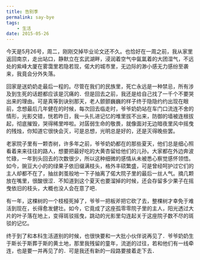 ```yaml
---
title: 告别季
permalink: say-bye
tags:
    - 生活
date: 2015-05-26
---
```


今天是5月26号，周二，刚刚交掉毕业论文还不久。也恰好在一周之前，我从家里返回南京，走出站口，静默立在玄武湖畔，浸润着空气中氤氲着的大团湿气，不远处的紫峰大厦在雾霭里若隐若现，偌大的城市里，无边际的渺小感无力感纷至袭来，我竟会分外失落。

回家是送奶奶走最后一程的。尽管在我们的民族里，死亡永远是一种禁忌，所有涉及到生死的话题都应该是沉痛的．但是回去之前，我还是给自己找了一千个不要哭出来的理由。可是真等到诀别那天，老人颤颤巍巍的样子终于隐隐约约出现在眼前，念想最后几年健在的时候，每次回去临走时，爷爷奶奶站在车门口流连不舍的情形，光影交错，恍若昨日，我一头扎进记忆的堆里拔不出来，防御的墙被连根拔起，彻底摧毁，哭得稀里哗啦。对孱弱生命的敬畏，就像面对无边暗夜里风中摇曳的残烛，你知道它很快会灭，可是总想，光明总是好的，还是灭得晚些罢。

老家院子里有一颗杏树，许多年之前，爷爷奶奶都在的那些夏天，他们总是细心照看着来来往往的路人，想要把最好吃的大黄杏留给他们的儿孙。大家都在外边奔波忙碌，一年到头回去的次数很少，所以这种细微的感情从未被悉心察觉感怀领悟。如今，豌豆大小的的绿果子依旧缀满枝头，格外丰硕繁盛，可是曾经呵护过它们的主人却都不在了，抽丝剥茧般地一下子抽离了偌大院子里的最后一丝人气。摘几颗放在嘴里，很酸很涩．不知道到这个夏天也要溜掉的时候，还会存留多少果子在摇曳依旧的枝头，大概也没人会在意了吧．

有一年，这棵树的一个枝桠死掉了，爷爷一把板斧把它砍了去，整棵树才幸免于难活到现在，长得愈发健壮。如今，它竟成了这座孤零零院子里的主人，阳光透过大片的叶子落在地上，变得斑驳摇曳，跳动的光影里勾连起关于这座院子数不尽的斑驳的记忆。

终于到了和本科生活道别的时候，也很快要和一大批小伙伴说再见了．爷爷奶奶生于斯长于斯葬于斯的黄土地，那里我残留的童年，流逝的过往，若和他们有一线牵连，也是要一并再见了的．可是我还有新的一段路要接着走下去．

